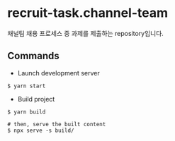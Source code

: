 # recruit-task.channel-team

채널팀 채용 프로세스 중 과제를 제출하는 repository입니다.

## Commands

- Launch development server

```
$ yarn start
```

- Build project

```
$ yarn build

# then, serve the built content
$ npx serve -s build/
```
